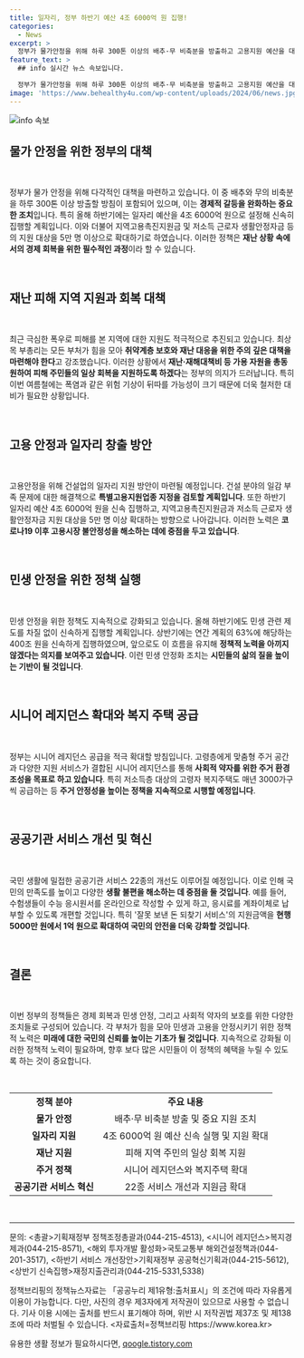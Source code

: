 ```yaml
---
title: 일자리, 정부 하반기 예산 4조 6000억 원 집행!
categories:
  - News
excerpt: >
  정부가 물가안정을 위해 하루 300톤 이상의 배추·무 비축분을 방출하고 고용지원 예산을 대폭 확대한다. 시니어 레지던스 공급을 확대하고 공공기관 서비스 개선도 예고, 취약계층 보호에 총력을 기울인다!
feature_text: >
  ## info 실시간 뉴스 속보입니다.

  정부가 물가안정을 위해 하루 300톤 이상의 배추·무 비축분을 방출하고 고용지원 예산을 대폭 확대한다. 시니어 레지던스 공급을 확대하고 공공기관 서비스 개선도 예고, 취약계층 보호에 총력을 기울인다!
image: 'https://www.behealthy4u.com/wp-content/uploads/2024/06/news.jpg'
---
```


<p><img src="https://www.behealthy4u.com/wp-content/uploads/2024/06/news.jpg" alt="info 속보" /></p>

<h2 data-ke-size="size26">물가 안정을 위한 정부의 대책</h2>

<p data-ke-size="size16">&nbsp;</p>

<p>정부가 물가 안정을 위해 다각적인 대책을 마련하고 있습니다. 이 중 배추와 무의 비축분을 하루 300톤 이상 방출할 방침이 포함되어 있으며, 이는 <strong>경제적 갈등을 완화하는 중요한 조치</strong>입니다. 특히 올해 하반기에는 일자리 예산을 4조 6000억 원으로 설정해 신속히 집행할 계획입니다. 이와 더불어 지역고용촉진지원금 및 저소득 근로자 생활안정자금 등의 지원 대상을 5만 명 이상으로 확대하기로 하였습니다. 이러한 정책은 <strong>재난 상황 속에서의 경제 회복을 위한 필수적인 과정</strong>이라 할 수 있습니다.</p>

<p data-ke-size="size16">&nbsp;</p>

<h2 data-ke-size="size26">재난 피해 지역 지원과 회복 대책</h2>

<p data-ke-size="size16">&nbsp;</p>

<p>최근 극심한 폭우로 피해를 본 지역에 대한 지원도 적극적으로 추진되고 있습니다. 최상목 부총리는 모든 부처가 힘을 모아 <strong>취약계층 보호와 재난 대응을 위한 주의 깊은 대책을 마련해야 한다</strong>고 강조했습니다. 이러한 상황에서 <strong>재난·재해대책비 등 가용 자원을 총동원하여 피해 주민들의 일상 회복을 지원하도록 하겠다</strong>는 정부의 의지가 드러납니다. 특히 이번 여름철에는 폭염과 같은 위험 기상이 뒤따를 가능성이 크기 때문에 더욱 철저한 대비가 필요한 상황입니다. </p>

<p data-ke-size="size16">&nbsp;</p>

<h2 data-ke-size="size26">고용 안정과 일자리 창출 방안</h2>

<p data-ke-size="size16">&nbsp;</p>

<p>고용안정을 위해 건설업의 일자리 지원 방안이 마련될 예정입니다. 건설 분야의 일감 부족 문제에 대한 해결책으로 <strong>특별고용지원업종 지정을 검토할 계획입니다</strong>. 또한 하반기 일자리 예산 4조 6000억 원을 신속 집행하고, 지역고용촉진지원금과 저소득 근로자 생활안정자금 지원 대상을 5만 명 이상 확대하는 방향으로 나아갑니다. 이러한 노력은 <strong>코로나19 이후 고용시장 불안정성을 해소하는 데에 중점을 두고 있습니다</strong>.</p>

<p data-ke-size="size16">&nbsp;</p>

<h2 data-ke-size="size26">민생 안정을 위한 정책 실행</h2>

<p data-ke-size="size16">&nbsp;</p>

<p>민생 안정을 위한 정책도 지속적으로 강화되고 있습니다. 올해 하반기에도 민생 관련 제도를 차질 없이 신속하게 집행할 계획입니다. 상반기에는 연간 계획의 63%에 해당하는 400조 원을 신속하게 집행하였으며, 앞으로도 이 흐름을 유지해 <strong>정책적 노력을 아끼지 않겠다는 의지를 보여주고 있습니다</strong>. 이런 민생 안정화 조치는 <strong>시민들의 삶의 질을 높이는 기반이 될 것입니다</strong>.</p>

<p data-ke-size="size16">&nbsp;</p>

<h2 data-ke-size="size26">시니어 레지던스 확대와 복지 주택 공급</h2>

<p data-ke-size="size16">&nbsp;</p>

<p>정부는 시니어 레지던스 공급을 적극 확대할 방침입니다. 고령층에게 맞춤형 주거 공간과 다양한 지원 서비스가 결합된 시니어 레지던스를 통해 <strong>사회적 약자를 위한 주거 환경 조성을 목표로 하고 있습니다</strong>. 특히 저소득층 대상의 고령자 복지주택도 매년 3000가구씩 공급하는 등 <strong>주거 안정성을 높이는 정책을 지속적으로 시행할 예정입니다</strong>.</p>

<p data-ke-size="size16">&nbsp;</p>

<h2 data-ke-size="size26">공공기관 서비스 개선 및 혁신</h2>

<p data-ke-size="size16">&nbsp;</p>

<p>국민 생활에 밀접한 공공기관 서비스 22종의 개선도 이루어질 예정입니다. 이로 인해 국민의 만족도를 높이고 다양한 <strong>생활 불편을 해소하는 데 중점을 둘 것입니다</strong>. 예를 들어, 수험생들이 수능 응시원서를 온라인으로 작성할 수 있게 하고, 응시료를 계좌이체로 납부할 수 있도록 개편할 것입니다. 특히 '잘못 보낸 돈 되찾기 서비스'의 지원금액을 <strong>현행 5000만 원에서 1억 원으로 확대하여 국민의 안전을 더욱 강화할 것입니다</strong>.</p>

<p data-ke-size="size16">&nbsp;</p>

<h2 data-ke-size="size26">결론</h2>

<p data-ke-size="size16">&nbsp;</p>

<p>이번 정부의 정책들은 경제 회복과 민생 안정, 그리고 사회적 약자의 보호를 위한 다양한 조치들로 구성되어 있습니다. 각 부처가 힘을 모아 민생과 고용을 안정시키기 위한 정책적 노력은 <strong>미래에 대한 국민의 신뢰를 높이는 기초가 될 것입니다</strong>. 지속적으로 강화될 이러한 정책적 노력이 필요하며, 향후 보다 많은 시민들이 이 정책의 혜택을 누릴 수 있도록 하는 것이 중요합니다. </p>

<p data-ke-size="size16">&nbsp;</p>

<table style="width: 100%; border-collapse: collapse; text-align: center;">
    <tr>
        <td style="text-align: center; height: 17px;"><b>정책 분야</b></td>
        <td style="text-align: center; height: 17px;"><b>주요 내용</b></td>
    </tr>
    <tr>
        <td style="text-align: center; height: 17px;"><b>물가 안정</b></td>
        <td style="text-align: center; height: 17px;">배추·무 비축분 방출 및 중요 지원 조치</td>
    </tr>
    <tr>
        <td style="text-align: center; height: 17px;"><b>일자리 지원</b></td>
        <td style="text-align: center; height: 17px;">4조 6000억 원 예산 신속 실행 및 지원 확대</td>
    </tr>
    <tr>
        <td style="text-align: center; height: 17px;"><b>재난 지원</b></td>
        <td style="text-align: center; height: 17px;">피해 지역 주민의 일상 회복 지원</td>
    </tr>
    <tr>
        <td style="text-align: center; height: 17px;"><b>주거 정책</b></td>
        <td style="text-align: center; height: 17px;">시니어 레지던스와 복지주택 확대</td>
    </tr>
    <tr>
        <td style="text-align: center; height: 17px;"><b>공공기관 서비스 혁신</b></td>
        <td style="text-align: center; height: 17px;">22종 서비스 개선과 지원금 확대</td>
    </tr>
</table>

<p data-ke-size="size16">&nbsp;</p>

<hr> 

<p>문의: &lt;총괄&gt;기획재정부 정책조정총괄과(044-215-4513), &lt;시니어 레지던스&gt;복지경제과(044-215-8571), &lt;해외 투자개발 활성화&gt;국토교통부 해외건설정책과(044-201-3517), &lt;하반기 서비스 개선장안&gt;기획재정부 공공혁신기획과(044-215-5612), &lt;상반기 신속집행&gt;재정지출관리과(044-215-5331,5338)</p>

<p>정책브리핑의 정책뉴스자료는 「공공누리 제1유형:출처표시」의 조건에 따라 자유롭게 이용이 가능합니다. 다만, 사진의 경우 제3자에게 저작권이 있으므로 사용할 수 없습니다. 기사 이용 시에는 출처를 반드시 표기해야 하며, 위반 시 저작권법 제37조 및 제138조에 따라 처벌될 수 있습니다. &lt;자료출처=정책브리핑 https://www.korea.kr></p>
유용한 생활 정보가 필요하시다면, <a href="https://qoogle.tistory.com" rel="dofollow">qoogle.tistory.com</a>


